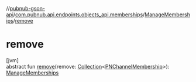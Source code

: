 //[pubnub-gson-api](../../../index.md)/[com.pubnub.api.endpoints.objects_api.memberships](../index.md)/[ManageMemberships](index.md)/[remove](remove.md)

# remove

[jvm]\
abstract fun [remove](remove.md)(remove: [Collection](https://docs.oracle.com/javase/8/docs/api/java/util/Collection.html)&lt;[PNChannelMembership](../../com.pubnub.api.models.consumer.objects_api.membership/-p-n-channel-membership/index.md)&gt;): [ManageMemberships](index.md)
